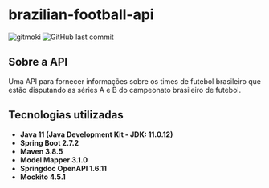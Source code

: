 # brazilian-football-api

![gitmoki](https://img.shields.io/badge/gitmoji-%20😜%20😍-FFDD67.svg?style=flat-square)
![GitHub last commit](https://img.shields.io/github/last-commit/devluansouza/brazilian-football-api)

## Sobre a API

Uma API para fornecer informações sobre os times de futebol brasileiro que estão disputando as séries A e B do campeonato brasileiro de futebol.
## Tecnologias utilizadas

* **Java 11 (Java Development Kit - JDK: 11.0.12)**
* **Spring Boot 2.7.2**
* **Maven 3.8.5**
* **Model Mapper 3.1.0**
* **Springdoc OpenAPI 1.6.11**
* **Mockito 4.5.1**